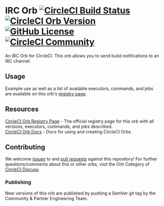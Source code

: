 # IRC Orb [![CircleCI Build Status](https://circleci.com/gh/CircleCI-Public/irc-orb.svg?style=shield "CircleCI Build Status")](https://circleci.com/gh/CircleCI-Public/irc-orb) [![CircleCI Orb Version](https://img.shields.io/badge/endpoint.svg?url=https://badges.circleci.io/orb/circleci/irc)][reg-page] [![GitHub License](https://img.shields.io/badge/license-MIT-lightgrey.svg)](https://raw.githubusercontent.com/cci-orbs/irc/master/LICENSE)[![CircleCI Community](https://img.shields.io/badge/community-CircleCI%20Discuss-343434.svg)](https://discuss.circleci.com/c/ecosystem/orbs)

An IRC Orb for CircleCI.
This orb allows you to send build notifications to an IRC channel.


## Usage

Example use as well as a list of available executors, commands, and jobs are available on this orb's [registry page][reg-page].


## Resources

[CircleCI Orb Registry Page][reg-page] - The official registry page for this orb with all versions, executors, commands, and jobs described.  
[CircleCI Orb Docs](https://circleci.com/docs/2.0/orb-intro/#section=configuration) - Docs for using and creating CircleCI Orbs.  


## Contributing
We welcome [issues](https://github.com/cci-orbs/irc/issues) to and [pull requests](https://github.com/cci-orbs/irc/pulls) against this repository!
For further questions/comments about this or other orbs, visit the Orb Category of [CircleCI Discuss](https://discuss.circleci.com/c/orbs).

### Publishing

New versions of this orb are published by pushing a SemVer git tag by the Community & Partner Engineering Team.



[reg-page]: https://circleci.com/orbs/registry/orb/circleci/irc

